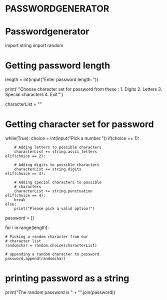 # PASSWORDGENERATOR
# Passwordgenerator
import string
import random

# Getting password length
length = int(input("Enter password length: "))

print('''Choose character set for password from these : 
		1. Digits
		2. Letters
		3. Special characters
		4. Exit''')

characterList = ""

# Getting character set for password
while(True):
	choice = int(input("Pick a number "))
	if(choice == 1):
		
		# Adding letters to possible characters
		characterList += string.ascii_letters
	elif(choice == 2):
		
		# Adding digits to possible characters
		characterList += string.digits
	elif(choice == 3):
		
		# Adding special characters to possible
		# characters
		characterList += string.punctuation
	elif(choice == 4):
		break
	else:
		print("Please pick a valid option!")

password = []

for i in range(length):

	# Picking a random character from our 
	# character list
	randomchar = random.choice(characterList)
	
	# appending a random character to password
	password.append(randomchar)

# printing password as a string
print("The random password is " + "".join(password))
